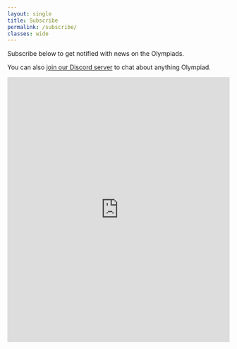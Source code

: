 ```yaml
---
layout: single
title: Subscribe
permalink: /subscribe/
classes: wide
---
```


Subscribe below to get notified with news on the Olympiads.

You can also [join our Discord server](https://amiso.my/discord) to chat about anything Olympiad.
<iframe src="https://docs.google.com/forms/d/e/1FAIpQLSeo4MMMus0tirozGQuLNz6vr-fVrVznEn_jpyGudqcZfBdSlg/viewform?embedded=true" width="100%" height="600" frameborder="0" marginheight="0" marginwidth="0">Loading…</iframe>